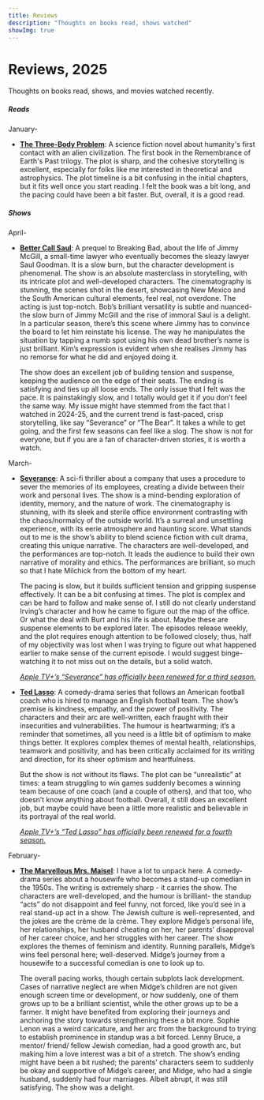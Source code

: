 ```yaml
---
title: Reviews
description: "Thoughts on books read, shows watched"
showImg: true
---
```


# Reviews, 2025

Thoughts on books read, shows, and movies watched recently.


##### Reads

January-
- **[The Three-Body Problem](https://www.goodreads.com/book/show/20518872-the-three-body-problem)**: A science fiction novel about humanity's first contact with an alien civilization. The first book in the Remembrance of Earth's Past trilogy. The plot is sharp, and the cohesive storytelling is excellent, especially for folks like me interested in theoretical and astrophysics. The plot timeline is a bit confusing in the initial chapters, but it fits well once you start reading. I felt the book was a bit long, and the pacing could have been a bit faster. But, overall, it is a good read.


<!-- The dark forest *- Cixin Liu*: The second book in the Remembrance of Earth's Past trilogy, about humanity's response to an alien invasion.  -->
<!-- -  Dune *- Frank Herbert*: A science fiction novel about the desert planet Arrakis and its valuable spice melange.  -->

<!-- *Pending:*

-  The hitchhiker's guide to the galaxy *- Douglas Adams*
-  All the light we cannot see *- Anthony Doerr*
-  Ichigo Ichie *- Hector Garcia and Francesc Miralles*
-  Death's end *- Cixin Liu* 
-  The restaurant at the end of the universe *- Douglas Adams*
-  Life, the universe and everything *- Douglas Adams*
-  So long, and thanks for all the fish *- Douglas Adams*
-  Mostly harmless *- Douglas Adams*
-  And another thing... *- Eoin Colfer* -->

##### Shows

<!-- May- -->
<!-- - **[When Life Gives You Tangerines](https://www.imdb.com/title/tt26471411/)**: A korean drama about a spirited girl and a steadfast boy's island story that blossoms into a lifelong tale of setbacks and triumphs, proving love endures across time. This show is a delightful watch. The cinematography is stunning, with beautiful shots of the island and its surroundings. The characters are well-developed, and the performances are good. The premise of the show is the journey of the two main characters, which is extremely heartwarming. The show explores themes of love, friendship, and the importance of family. The pacing is good, and the story flows well.  -->

April-
- **[Better Call Saul](https://www.imdb.com/title/tt3032476/)**: A prequel to Breaking Bad, about the life of Jimmy McGill, a small-time lawyer who eventually becomes the sleazy lawyer Saul Goodman. It is a slow burn, but the character development is phenomenal. The show is an absolute masterclass in storytelling, with its intricate plot and well-developed characters. The cinematography is stunning, the scenes shot in the desert, showcasing New Mexico and the South American cultural elements, feel real, not overdone. The acting is just top-notch. Bob’s brilliant versatility is subtle and nuanced- the slow burn of Jimmy McGill and the rise of immoral Saul is a delight. In a particular season, there’s this scene where Jimmy has to convince the board to let him reinstate his license. The way he manipulates the situation by tapping a numb spot using his own dead brother’s name is just brilliant. Kim’s expression is evident when she realises Jimmy has no remorse for what he did and enjoyed doing it.

	The show does an excellent job of building tension and suspense, keeping the audience on the edge of their seats. The ending is satisfying and ties up all loose ends. The only issue that I felt was the pace. It is painstakingly slow, and I totally would get it if you don’t feel the same way. My issue might have stemmed from the fact that I watched in 2024-25, and the current trend is fast-paced, crisp storytelling, like say “Severance” or “The Bear”. It takes a while to get going, and the first few seasons can feel like a slog. The show is not for everyone, but if you are a fan of character-driven stories, it is worth a watch.

March-
- **[Severance](https://www.imdb.com/title/tt11280740/)**: A sci-fi thriller about a company that uses a procedure to sever the memories of its employees, creating a divide between their work and personal lives. The show is a mind-bending exploration of identity, memory, and the nature of work. The cinematography is stunning, with its sleek and sterile office environment contrasting with the chaos/normalcy of the outside world. It’s a surreal and unsettling experience, with its eerie atmosphere and haunting score. What stands out to me is the show’s ability to blend science fiction with cult drama, creating this unique narrative. The characters are well-developed, and the performances are top-notch. It leads the audience to build their own narrative of morality and ethics. The performances are brilliant, so much so that I hate Milchick from the bottom of my heart.

	The pacing is slow, but it builds sufficient tension and gripping suspense effectively. It can be a bit confusing at times. The plot is complex and can be hard to follow and make sense of. I still do not clearly understand Irving’s character and how he came to figure out the map of the office. Or what the deal with Burt and his life is about. Maybe these are suspense elements to be explored later. The episodes release weekly, and the plot requires enough attention to be followed closely; thus, half of my objectivity was lost when I was trying to figure out what happened earlier to make sense of the current episode. I would suggest binge-watching it to not miss out on the details, but a solid watch.

	[*Apple TV+’s “Severance” has officially been renewed for a third season.*](https://www.apple.com/tv-pr/news/2025/03/praise-kier-apples-global-hit-emmy-and-peabody-award-winning-workplace-thriller-severance-lands-season-three-renewal/#:~:text=Apple%20TV%2B's%20award%2Dwinning%20series,be%20well%20at%20Lumon%20Industries.)

- **[Ted Lasso](https://www.imdb.com/title/tt10986410/)**: A comedy-drama series that follows an American football coach who is hired to manage an English football team. The show’s premise is kindness, empathy, and the power of positivity. The characters and their arc are well-written, each fraught with their insecurities and vulnerabilities. The humour is heartwarming; it’s a reminder that sometimes, all you need is a little bit of optimism to make things better. It explores complex themes of mental health, relationships, teamwork and positivity, and has been critically acclaimed for its writing and direction, for its sheer optimism and heartfulness.

	But the show is not without its flaws. The plot can be “unrealistic” at times: a team struggling to win games suddenly becomes a winning team because of one coach (and a couple of others), and that too, who doesn’t know anything about football. Overall, it still does an excellent job, but maybe could have been a little more realistic and believable in its portrayal of the real world.
		
	[*Apple TV+’s “Ted Lasso” has officially been renewed for a fourth season.*](https://www.apple.com/tv-pr/news/2025/03/believe-apples-emmy-award-winning-global-hit-ted-lasso-renewed-for-season-four-with-jason-sudeikis-set-to-return-as-star-and-executive-producer/)

February-
- **[The Marvellous Mrs. Maisel](https://www.imdb.com/title/tt5788792/)**: I have a lot to unpack here. A comedy-drama series about a housewife who becomes a stand-up comedian in the 1950s. The writing is extremely sharp - it carries the show. The characters are well-developed, and the humour is brilliant- the standup “acts” do not disappoint and feel funny, not forced, like you’d see in a real stand-up act in a show. The Jewish culture is well-represented, and the jokes are the crème de la crème. They explore Midge’s personal life, her relationships, her husband cheating on her, her parents’ disapproval of her career choice, and her struggles with her career. The show explores the themes of feminism and identity. Running parallels, Midge’s wins feel personal here; well-deserved. Midge’s journey from a housewife to a successful comedian is one to look up to.

	The overall pacing works, though certain subplots lack development. Cases of narrative neglect are when Midge’s children are not given enough screen time or development, or how suddenly, one of them grows up to be a brilliant scientist, while the other grows up to be a farmer. It might have benefited from exploring their journeys and anchoring the story towards strengthening these a bit more. Sophie Lenon was a weird caricature, and her arc from the background to trying to establish prominence in standup was a bit forced. Lenny Bruce, a mentor/ friend/ fellow Jewish comedian, had a good growth arc, but making him a love interest was a bit of a stretch. The show’s ending might have been a bit rushed; the parents’ characters seem to suddenly be okay and supportive of Midge’s career, and Midge, who had a single husband, suddenly had four marriages. Albeit abrupt, it was still satisfying. The show was a delight.
	

<!-- 

-   The Bear *- Christopher Storer*: A dark comedy about an award-winning chef who returns to his hometown of Chicago to manage the chaotic kitchen at his deceased brother's sandwich shop.  -->

<!-- *Pending:*

-   Attack on Titan *- Hajime Isayama*: An anime about humanity's fight against giant humanoid creatures known as Titans.
-   Shogun *- James Clavell*: A miniseries based on the novel of the same name, about an English sailor who becomes a samurai in feudal Japan.
-   The Mandalorian *- Jon Favreau*: A Star Wars series set after the fall of the Empire, following the adventures of a lone bounty hunter in the outer reaches of the galaxy. -->

<!--Left somewhere in between, yet to pick up:-     The Witcher *- Lauren Schmidt Hissrich*: A fantasy series based on the book series of the same name by Andrzej Sapkowski.-   Peaky Blinders *- Steven Knight*: A crime drama set in post-WWI Birmingham, UK.-   Shameless *- Paul Abbott*: A comedy-drama about a dysfunctional family.-   Sweet Tooth *- Jim Mickle*: A post-apocalyptic fairy tale about a hybrid animal-human child.-   Farzi *- Raj Nidimoru and Krishna D.K.*: A crime thriller set in Mumbai, India about a con artist replicating currency notes.-->